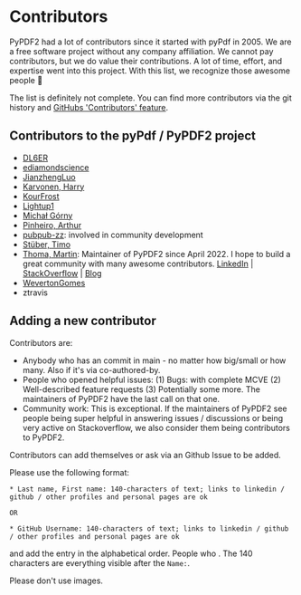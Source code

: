 # Contributors

PyPDF2 had a lot of contributors since it started with pyPdf in 2005. We are
a free software project without any company affiliation. We cannot pay
contributors, but we do value their contributions. A lot of time, effort, and
expertise went into this project. With this list, we recognize those awesome
people 🤗

The list is definitely not complete. You can find more contributors via the git
history and [GitHubs 'Contributors' feature](https://github.com/py-pdf/PyPDF2/graphs/contributors).

## Contributors to the pyPdf / PyPDF2 project

* [DL6ER](https://github.com/DL6ER)
* [ediamondscience](https://github.com/ediamondscience)
* [JianzhengLuo](https://github.com/JianzhengLuo)
* [Karvonen, Harry](https://github.com/Hatell/)
* [KourFrost](https://github.com/KourFrost)
* [Lightup1](https://github.com/Lightup1)
* [Michał Górny](https://github.com/mgorny)
* [Pinheiro, Arthur](https://github.com/xilopaint)
* [pubpub-zz](https://github.com/pubpub-zz): involved in community development
* [Stüber, Timo](https://github.com/omit66)
* [Thoma, Martin](https://github.com/MartinThoma): Maintainer of PyPDF2 since April 2022. I hope to build a great community with many awesome contributors. [LinkedIn](https://www.linkedin.com/in/martin-thoma/) | [StackOverflow](https://stackoverflow.com/users/562769/martin-thoma) | [Blog](https://martin-thoma.com/)
* [WevertonGomes](https://github.com/WevertonGomesCosta)
* ztravis

## Adding a new contributor

Contributors are:

* Anybody who has an commit in main - no matter how big/small or how many. Also if it's via co-authored-by.
* People who opened helpful issues:
  (1) Bugs: with complete MCVE
  (2) Well-described feature requests
  (3) Potentially some more.
  The maintainers of PyPDF2 have the last call on that one.
* Community work: This is exceptional. If the maintainers of PyPDF2 see people
  being super helpful in answering issues / discussions or being very active on
  Stackoverflow, we also consider them being contributors to PyPDF2.

Contributors can add themselves or ask via an Github Issue to be added.

Please use the following format:

```
* Last name, First name: 140-characters of text; links to linkedin / github / other profiles and personal pages are ok

OR

* GitHub Username: 140-characters of text; links to linkedin / github / other profiles and personal pages are ok
```

and add the entry in the alphabetical order. People who . The 140 characters are everything visible after the `Name:`.

Please don't use images.
